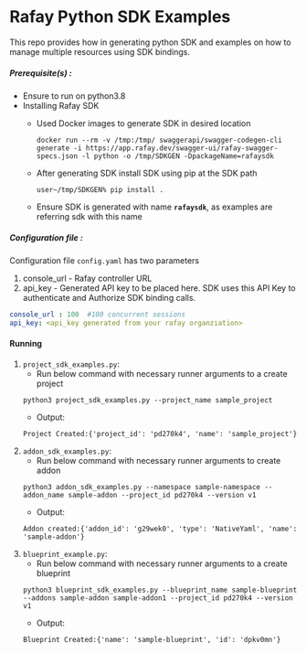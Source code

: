 # Rafay Python SDK Examples
This repo provides how in generating python SDK and examples on how to manage multiple resources using SDK bindings.
##### Prerequisite(s) :
- Ensure to run on python3.8
- Installing Rafay SDK
  - Used Docker images to generate SDK in desired location
    ```
    docker run --rm -v /tmp:/tmp/ swaggerapi/swagger-codegen-cli generate -i https://app.rafay.dev/swagger-ui/rafay-swagger-specs.json -l python -o /tmp/SDKGEN -DpackageName=rafaysdk
    ```
  - After generating SDK install SDK using pip at the SDK path
    
    ```
    user~/tmp/SDKGEN% pip install . 
    ```
  - Ensure SDK is generated with name **`rafaysdk`**, as examples are referring sdk with this name
##### Configuration file : 
Configuration file `config.yaml` has two parameters 
1. console_url - Rafay controller URL 
2. api_key - Generated API key to be placed here. SDK uses this API Key to authenticate and Authorize SDK binding calls.
```yaml
console_url : 100  #100 concurrent sessions 
api_key: <api_key generated from your rafay organziation>
```
#### Running
1. `project_sdk_examples.py`:
     - Run below command with necessary runner arguments to a create project
    ```
   python3 project_sdk_examples.py --project_name sample_project
    ```
    - Output: 
   ```
   Project Created:{'project_id': 'pd270k4', 'name': 'sample_project'}
   ```
2. `addon_sdk_examples.py`:
    - Run below command with necessary runner arguments to create addon
    ```
   python3 addon_sdk_examples.py --namespace sample-namespace --addon_name sample-addon --project_id pd270k4 --version v1
    ```
   - Output: 
   ```
   Addon created:{'addon_id': 'g29wek0', 'type': 'NativeYaml', 'name': 'sample-addon'}
   ```
3. `blueprint_example.py`:
     - Run below command with necessary runner arguments to a create blueprint
    ```
    python3 blueprint_sdk_examples.py --blueprint_name sample-blueprint --addons sample-addon sample-addon1 --project_id pd270k4 --version v1
    ```
    - Output: 
   ```
   Blueprint Created:{'name': 'sample-blueprint', 'id': 'dpkv0mn'}
   ```